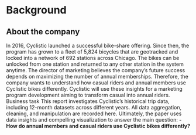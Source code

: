 # Background
## About the company
In 2016, Cyclistic launched a successful bike-share offering. Since then, the program has grown to a fleet of 5,824 bicycles that are geotracked and locked into a network of 692 stations across Chicago. The bikes can be unlocked from one station and returned to any other station in the system anytime.
The director of marketing believes the company’s future success depends on maximizing the number of annual memberships. Therefore, the company wants to understand how casual riders and annual members use Cyclistic bikes differently. Cyclistic will use these insights for a marketing program development aiming to transform casual into annual riders.
Business task
This report investigates Cyclistic’s historical trip data, including 12-month datasets across different years. All data aggregation, cleaning, and manipulation are recorded here. Ultimately, the paper uses data insights and compelling visualization to answer the main question:
**-	How do annual members and casual riders use Cyclistic bikes differently?**

